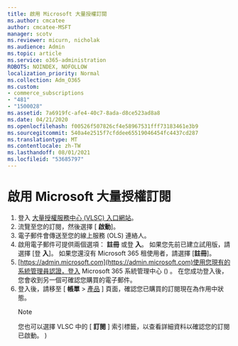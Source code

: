 ```yaml
---
title: 啟用 Microsoft 大量授權訂閱
ms.author: cmcatee
author: cmcatee-MSFT
manager: scotv
ms.reviewer: micurn, nicholak
ms.audience: Admin
ms.topic: article
ms.service: o365-administration
ROBOTS: NOINDEX, NOFOLLOW
localization_priority: Normal
ms.collection: Adm_O365
ms.custom:
- commerce_subscriptions
- "481"
- "1500028"
ms.assetid: 7a6919fc-afe4-40c7-8ada-d8ce523ad8a8
ms.date: 04/21/2020
ms.openlocfilehash: f00526f507826cf4e58967531fff73183461e3b9
ms.sourcegitcommit: 540a4e2515f7cfddee65519046454fc4437cd287
ms.translationtype: MT
ms.contentlocale: zh-TW
ms.lasthandoff: 08/01/2021
ms.locfileid: "53685797"
---
```

# <a name="activating-a-microsoft-volume-license-subscription"></a>啟用 Microsoft 大量授權訂閱

1. 登入 [大量授權服務中心 (VLSC) 入口網站](https://go.microsoft.com/fwlink/p/?LinkId=329762)。
2. 流覽至您的訂閱，然後選擇 [ **啟動**]。
3. 電子郵件會傳送至您的線上服務 (OLS) 連絡人。
4. 啟用電子郵件可提供兩個選項： **註冊** 或登 **入**。 如果您先前已建立試用版，請選擇 [登 **入**]。 如果您還沒有 Microsoft 365 租使用者，請選擇 [**註冊**]。
5. [https://admin.microsoft.com](https://admin.microsoft.com)使用您現有的系統管理員認證，登入 Microsoft 365 系統管理中心 () 。 在您成功登入後，您會收到另一個可確認您購買的電子郵件。
6. 登入後，請移至 [ **帳單** \> [產品](https://go.microsoft.com/fwlink/p/?linkid=842054) ] 頁面，確認您已購買的訂閱現在為作用中狀態。 
    > [!NOTE]
    > 您也可以選擇 VLSC 中的 [ **訂閱** ] 索引標籤，以查看詳細資料以確認您的訂閱已啟動。 ) 

